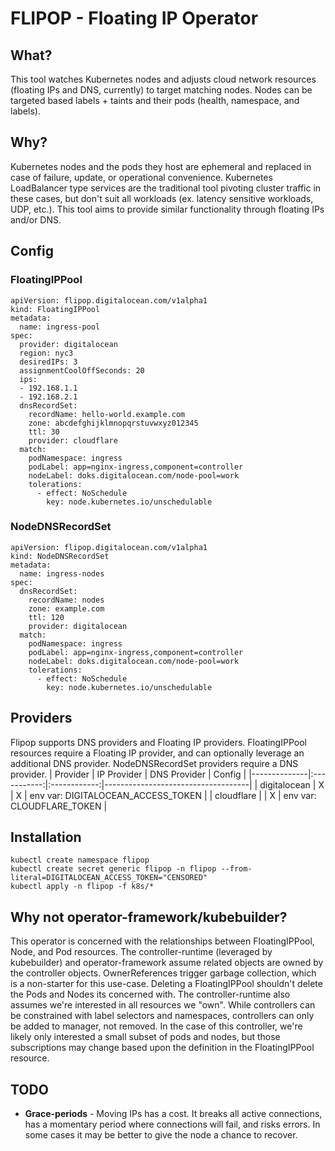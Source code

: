 # FLIPOP - Floating IP Operator

## What?
This tool watches Kubernetes nodes and adjusts cloud network resources (floating IPs and DNS, currently) to target matching nodes. Nodes can be targeted based labels + taints and their pods (health, namespace, and labels).

## Why?
Kubernetes nodes and the pods they host are ephemeral and replaced in case of failure, update, or operational convenience. Kubernetes LoadBalancer type services are the traditional tool pivoting cluster traffic in these cases, but don't suit all workloads (ex. latency sensitive workloads, UDP, etc.). This tool aims to provide similar functionality through floating IPs and/or DNS.

## Config

### FloatingIPPool
```
apiVersion: flipop.digitalocean.com/v1alpha1
kind: FloatingIPPool
metadata:
  name: ingress-pool
spec: 
  provider: digitalocean
  region: nyc3
  desiredIPs: 3
  assignmentCoolOffSeconds: 20
  ips:
  - 192.168.1.1
  - 192.168.2.1
  dnsRecordSet:
    recordName: hello-world.example.com
    zone: abcdefghijklmnopqrstuvwxyz012345
    ttl: 30
    provider: cloudflare
  match:
    podNamespace: ingress
    podLabel: app=nginx-ingress,component=controller
    nodeLabel: doks.digitalocean.com/node-pool=work
    tolerations:
      - effect: NoSchedule
        key: node.kubernetes.io/unschedulable
```

### NodeDNSRecordSet
```
apiVersion: flipop.digitalocean.com/v1alpha1
kind: NodeDNSRecordSet
metadata:
  name: ingress-nodes
spec:
  dnsRecordSet:
    recordName: nodes
    zone: example.com
    ttl: 120
    provider: digitalocean
  match:
    podNamespace: ingress
    podLabel: app=nginx-ingress,component=controller
    nodeLabel: doks.digitalocean.com/node-pool=work
    tolerations:
      - effect: NoSchedule
        key: node.kubernetes.io/unschedulable
```

## Providers
Flipop supports DNS providers and Floating IP providers. FloatingIPPool resources require a Floating IP provider, and can optionally leverage an additional DNS provider. NodeDNSRecordSet providers require a DNS provider.
| Provider     | IP Provider | DNS Provider | Config                             |
|--------------|:-----------:|:------------:|------------------------------------|
| digitalocean |      X      |       X      | env var: DIGITALOCEAN_ACCESS_TOKEN |
| cloudflare   |             |       X      | env var: CLOUDFLARE_TOKEN          |

## Installation
```
kubectl create namespace flipop
kubectl create secret generic flipop -n flipop --from-literal=DIGITALOCEAN_ACCESS_TOKEN="CENSORED"
kubectl apply -n flipop -f k8s/*
```

## Why not operator-framework/kubebuilder?

This operator is concerned with the relationships between FloatingIPPool, Node, and Pod resources. The controller-runtime (leveraged by kubebuilder) and operator-framework assume related objects are owned by the controller objects. OwnerReferences trigger garbage collection, which is a non-starter for this use-case. Deleting a FloatingIPPool shouldn't delete the Pods and Nodes its concerned with. The controller-runtime also assumes we're interested in all resources we "own". While controllers can be constrained with label selectors and namespaces, controllers can only be added to manager, not removed. In the case of this controller, we're likely only interested a small subset of pods and nodes, but those subscriptions may change based upon the definition in the FloatingIPPool resource.

## TODO
- __Grace-periods__ - Moving IPs has a cost. It breaks all active connections, has a momentary period where connections will fail, and risks errors.  In some cases it may be better to give the node a chance to recover.
